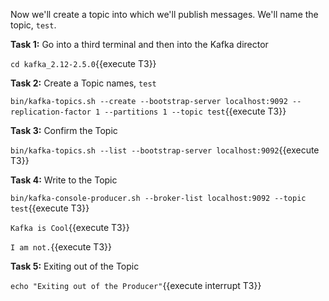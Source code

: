 Now we'll create a topic into which we'll publish messages. We'll name the topic, `test`.

**Task 1:** Go into a third terminal and then into the Kafka director

`cd kafka_2.12-2.5.0`{{execute T3}}

**Task 2:** Create a Topic names, `test`

`bin/kafka-topics.sh --create --bootstrap-server localhost:9092 --replication-factor 1 --partitions 1 --topic test`{{execute T3}}

**Task 3:** Confirm the Topic

`bin/kafka-topics.sh --list --bootstrap-server localhost:9092`{{execute T3}}

**Task 4:** Write to the Topic

`bin/kafka-console-producer.sh --broker-list localhost:9092 --topic test`{{execute T3}}

`Kafka is Cool`{{execute T3}}

`I am not.`{{execute T3}}

**Task 5:** Exiting out of the Topic

`echo "Exiting out of the Producer"`{{execute interrupt T3}}